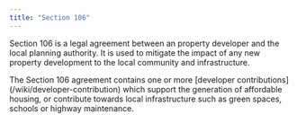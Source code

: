 ```yaml
---
title: "Section 106"
---
```


Section 106 is a legal agreement between an property developer and the local planning authority. It is used to mitigate the impact of any new property development to the local community and infrastructure.

The Section 106 agreement contains one or more [developer contributions] (/wiki/developer-contribution) which support the generation of affordable housing, or contribute towards local infrastructure such as green spaces, schools or highway maintenance.  


